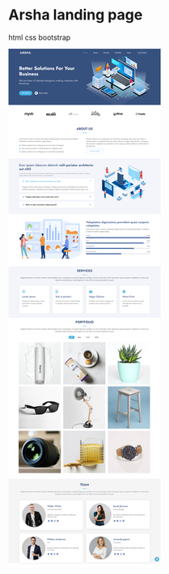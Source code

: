 # Arsha landing page 
html css bootstrap

![](https://github.com/mmohy1999/Arsha/blob/main/assets/img/screencapture.png?raw=true)
